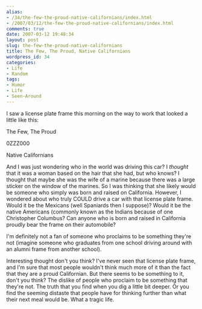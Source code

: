 ```yaml
---
alias:
- /34/the-few-the-proud-native-californians/index.html
- /2007/03/12/the-few-the-proud-native-californians/index.html
comments: true
date: 2007-03-12 19:48:34
layout: post
slug: the-few-the-proud-native-californians
title: The Few, The Proud, Native Californians
wordpress_id: 34
categories:
- Life
- Random
tags:
- Humor
- Life
- Seen-Around
---
```


I saw a license plate frame this morning on the way to work that looked a little like this:

 The Few, The Proud

0ZZZ000

  Native Californians


And I was just wondering who in the world was driving this car?  I _thought_ that it was a woman based on the hair that she had, but who knows?  I thought that maybe she was the wife of a marine because there was a large sticker on the window of the marines.  So I was thinking that she likely would be someone who simply was born and raised on California.  However, I wondered about who truly COULD drive a car with that license plate frame.  Would it be the Mexicans (well Spaniards then I suppose)?  Would it be the native Americans (commonly known as the Indians because of one Christopher Columbus?  Can anyone who is born and raised in California proudly bear the frame on their automobile?  

I'm definitely not a fan of someone who proclaims to be something they're not (imagine someone who graduates from one school driving around with an alumni frame from another school).  

Interesting thought don't you think?  I've never seen that license plate frame, and I'm sure that most people wouldn't think much more of it than the fact that they are a proud Californian.  But there seems to be something to it, don't you think?  The dislike of people who proclaim to be something that they're not.  The truth that you find when you dig a little bit deeper.  Or you find the seeming distaste that people have for thinking further than what their next meal would be.  What a tragic life.
